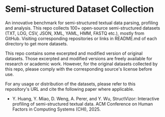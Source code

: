 # Semi-structured Dataset Collection
An innovative benchmark for semi-structured textual data parsing, profiling and analysis. This repo collects 100+ open-source semi-structured datasets (TXT, LOG, CSV, JSON, XML, YAML, HMM, FASTQ etc.), mostly from GitHub. Visiting corresponding repositories or links in README.md of each directory to get more datasets.  

This repo contains some excerpted and modified version of original datasets. Those excerpted and modified versions are freely available for research or academic work. However, for the original datasets collected by this repo, please comply with the corresponding source's license before use.  

For any usage or distribution of the datasets, please refer to this repository's URL and cite the following paper where applicable.  
+ Y. Huang, Y. Miao, D. Weng, A. Perer, and Y. Wu, StructVizor: Interactive profiling of
semi-structured textual data. ACM Conference on Human Factors in Computing Systems (CHI), 2025.
